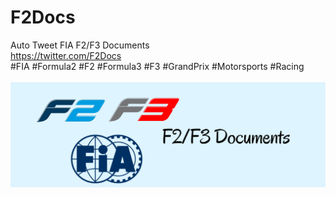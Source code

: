 # F2Docs
Auto Tweet FIA F2/F3 Documents <br />
https://twitter.com/F2Docs<br />
#FIA #Formula2 #F2 #Formula3 #F3 #GrandPrix #Motorsports #Racing<br /><br />
![alt text](https://github.com/xhico/F2Docs/blob/main/F2Docs%20Banner.png?raw=true)

